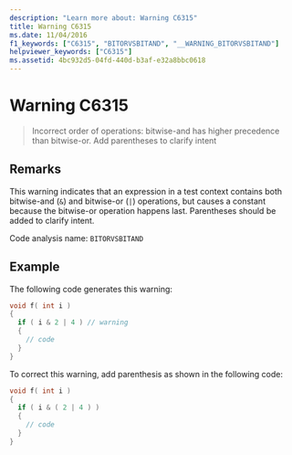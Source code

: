 ```yaml
---
description: "Learn more about: Warning C6315"
title: Warning C6315
ms.date: 11/04/2016
f1_keywords: ["C6315", "BITORVSBITAND", "__WARNING_BITORVSBITAND"]
helpviewer_keywords: ["C6315"]
ms.assetid: 4bc932d5-04fd-440d-b3af-e32a8bbc0618
---
```

# Warning C6315

> Incorrect order of operations: bitwise-and has higher precedence than bitwise-or. Add parentheses to clarify intent

## Remarks

This warning indicates that an expression in a test context contains both bitwise-and (`&`) and bitwise-or (`|`) operations, but causes a constant because the bitwise-or operation happens last. Parentheses should be added to clarify intent.

Code analysis name: `BITORVSBITAND`

## Example

The following code generates this warning:

```cpp
void f( int i )
{
  if ( i & 2 | 4 ) // warning
  {
    // code
  }
}
```

To correct this warning, add parenthesis as shown in the following code:

```cpp
void f( int i )
{
  if ( i & ( 2 | 4 ) )
  {
    // code
  }
}
```
